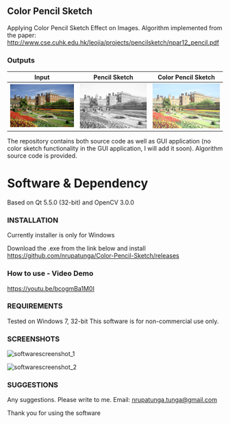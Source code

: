 ## Color Pencil Sketch

Applying Color Pencil Sketch Effect on Images.
Algorithm implemented from the paper:
http://www.cse.cuhk.edu.hk/leojia/projects/pencilsketch/npar12_pencil.pdf

### Outputs

|Input           |  Pencil Sketch |  Color Pencil Sketch |
|------------------------|-------------------------|-------------------------|
|![](https://github.com/nrupatunga/Pencil-Sketch/blob/master/Output/In-1.jpg)  | ![](https://github.com/nrupatunga/Pencil-Sketch/blob/master/Output/outputgraysketch.png) | ![](https://github.com/nrupatunga/Pencil-Sketch/blob/master/Output/outputcolorsketch.png)  |

The repository contains both source code as well as GUI application (no color sketch functionality in the GUI application, I will add it soon). Algorithm source code is provided.

# Software & Dependency

Based on Qt 5.5.0 (32-bit) and OpenCV 3.0.0

### INSTALLATION
Currently installer is only for Windows

Download the .exe from the link below and install
https://github.com/nrupatunga/Color-Pencil-Sketch/releases

### How to use - Video Demo

https://youtu.be/bcogmBa1M0I

### REQUIREMENTS
Tested on Windows 7, 32-bit
This software is for non-commercial use only. 

### SCREENSHOTS

![softwarescreenshot_1](https://cloud.githubusercontent.com/assets/980580/11318670/cbee5196-9081-11e5-98fd-8b63ec50239e.JPG)

![softwarescreenshot_2](https://cloud.githubusercontent.com/assets/980580/11318696/e2c4636e-9082-11e5-8a9d-574fef2a13f9.JPG)


### SUGGESTIONS
Any suggestions. Please write to me.
Email:  <nrupatunga.tunga@gmail.com> 

Thank you for using the software
